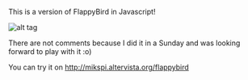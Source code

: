 This is a version of FlappyBird in Javascript!

![alt tag](http://mikspi.altervista.org/flappybird/resources/screenshot.png)

There are not comments because I did it in a Sunday and was looking forward to play with it :o)

You can try it on http://mikspi.altervista.org/flappybird